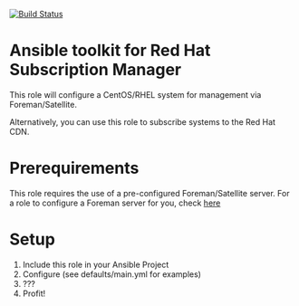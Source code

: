 [![Build Status](https://drone.element-networks.nl/api/badges/Ansible/role-subscription_manager/status.svg)](https://drone.element-networks.nl/Ansible/role-subscription_manager)

# Ansible toolkit for Red Hat Subscription Manager
This role will configure a CentOS/RHEL system for management via Foreman/Satellite.

Alternatively, you can use this role to subscribe systems to the Red Hat CDN.

# Prerequirements
This role requires the use of a pre-configured Foreman/Satellite server. For a role to
configure a Foreman server for you, check [here](https://github.com/thulium-drake/ansible-role-foreman)

# Setup
1. Include this role in your Ansible Project
2. Configure (see defaults/main.yml for examples)
3. ???
4. Profit!
